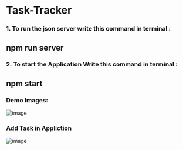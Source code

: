 # Task-Tracker

### 1. To run the json server write this command  in terminal : <br/>
## npm run server
### 2. To start the Application Write this command in terminal : <br/>
## npm start

### Demo Images:
![image](https://user-images.githubusercontent.com/114423987/217832614-12c21543-7e41-4955-8ba7-db52a9faa58e.png)
### Add Task in Appliction
![image](https://user-images.githubusercontent.com/114423987/217832870-9c1d8ba9-7d18-40ae-958a-f1cea4eda8f6.png)
